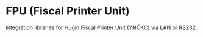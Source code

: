 # FPU (Fiscal Printer Unit)
Integration libraries for Hugin Fiscal Printer Unit (YNÖKC) via LAN or RS232.
